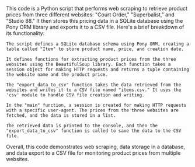 This code is a Python script that performs web scraping to retrieve product prices from three different websites: "Court Order," "Superbalist," and "Studio 88." It then stores this pricing data in a SQLite database using the Pony ORM library and exports it to a CSV file. Here's a brief breakdown of its functionality:

    The script defines a SQLite database schema using Pony ORM, creating a table called "Item" to store product name, price, and creation date.

    It defines functions for extracting product prices from the three websites using the BeautifulSoup library. Each function takes a session object for making HTTP requests and returns a tuple containing the website name and the product price.

    The "export_data_to_csv" function takes the data retrieved from the websites and writes it to a CSV file named "items.csv." It uses the 'csv' module to handle CSV file creation and writing.

    In the "main" function, a session is created for making HTTP requests with a specific user-agent. The prices from the three websites are fetched, and the data is stored in a list.

    The retrieved data is printed to the console, and then the "export_data_to_csv" function is called to save the data to the CSV file.

Overall, this code demonstrates web scraping, data storage in a database, and data export to a CSV file for monitoring product prices from multiple websites.

